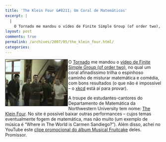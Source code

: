 ```yaml
---
title: 'The Klein Four &#8211; Um Coral de Matemáticos'
excerpt: |
  |
    O Tornado me mandou o vídeo de Finite Simple Group (of order two), no qual um coral afinadíssimo trilha o espinhoso caminho de misturar matemática e comédia, com bons resultados (o que não é impossível - o xkcd está aí...
layout: post
comments: true
permalink: /archives/2007/05/the_klein_four.html/
categories:
---
```

<img title="Imagem do coral de matemáticos 'The Klein Four'" src="/archives/img/kleinfour.jpg" width="200" height="149" align="left" style="margin-right:2px" border="1" />O [Tornado][1] me mandou o [vídeo de Finite Simple Group (of order two)][2], no qual um coral afinadíssimo trilha o espinhoso caminho de misturar matemática e comédia, com bons resultados (o que não é impossível &#8211; o [xkcd][3] está aí para provar).

A troupe de estudantes-cantores do Departamento de Matemática da Northwestern University tem nome: [The Klein Four][4]. No site é possível baixar outras performances &#8211; cujos temas eventualmente fogem de matemática, mas não muito (um exemplo de música é &#8220;Where in The World is Carmen Sandiego?&#8221;). Além disso, achei no YouTube este [clipe promocional do álbum Musical Fruitcake][5] deles. Promissor.

 [1]: http://claudiofreitas.net/blog/
 [2]: http://www.youtube.com/watch?v=UTby_e4-Rhg
 [3]: http://xkcd.com/
 [4]: http://www.kleinfour.com/
 [5]: http://www.youtube.com/watch?v=d08DGR7FTL8
